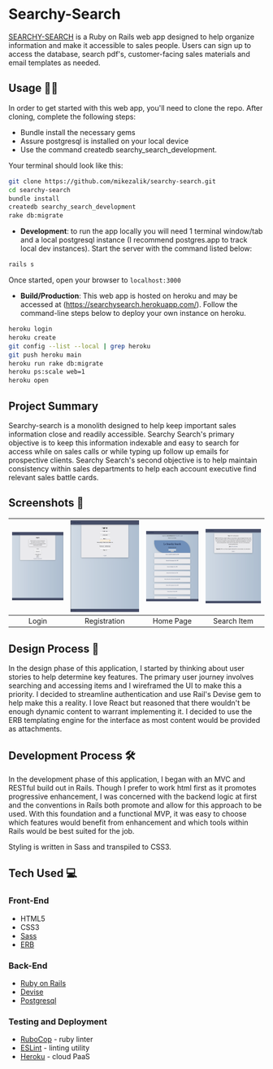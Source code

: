 # Searchy-Search

[SEARCHY-SEARCH](https://searchysearch.herokuapp.com/) is a Ruby on Rails web app designed to help organize information and make it accessible to sales people. Users can sign up to access the database, search pdf's, customer-facing sales materials and email templates as needed.

## Usage 👩‍💻

In order to get started with this web app, you'll need to clone the repo. After cloning, complete the following steps:

- Bundle install the necessary gems
- Assure postgresql is installed on your local device
- Use the command createdb searchy_search_development.

Your terminal should look like this:

```bash
git clone https://github.com/mikezalik/searchy-search.git
cd searchy-search
bundle install
createdb searchy_search_development
rake db:migrate
```

- **Development**: to run the app locally you will need 1 terminal window/tab and a local postgresql instance (I recommend postgres.app to track local dev instances). Start the server with the command listed below:

```bash
rails s
```

Once started, open your browser to `localhost:3000`

- **Build/Production**: This web app is hosted on heroku and may be accessed at (https://searchysearch.herokuapp.com/). Follow the command-line steps below to deploy your own instance on heroku.

```bash
heroku login
heroku create
git config --list --local | grep heroku
git push heroku main
heroku run rake db:migrate
heroku ps:scale web=1
heroku open
```

## Project Summary

Searchy-search is a monolith designed to help keep important sales information close and readily accessible. Searchy Search's primary objective is to keep this information indexable and easy to search for access while on sales calls or while typing up follow up emails for prospective clients. Searchy Search's second objective is to help maintain consistency within sales departments to help each account executive find relevant sales battle cards.

## Screenshots 📸

| <img alt="Login Screenshot" src="public/design/login.png" width="350"> | <img alt="Registration Screenshot" src="public/design/registration.png" width="350"> | <img alt="Main Page Screenshot" src="public/design/home.png" width="350"> | <img alt="Search Item Screenshot" src="public/design/searchitem.png" width="350"> |
| :--------------------------------------------------------------------: | :----------------------------------------------------------------------------------: | :-----------------------------------------------------------------------: | :-------------------------------------------------------------------------------: |
|                                 Login                                  |                                     Registration                                     |                                 Home Page                                 |                                    Search Item                                    |

## Design Process 📐

In the design phase of this application, I started by thinking about user stories to help determine key features. The primary user journey involves searching and accessing items and I wireframed the UI to make this a priority. I decided to streamline authentication and use Rail's Devise gem to help make this a reality. I love React but reasoned that there wouldn't be enough dynamic content to warrant implementing it. I decided to use the ERB templating engine for the interface as most content would be provided as attachments.

## Development Process 🛠

In the development phase of this application, I began with an MVC and RESTful build out in Rails. Though I prefer to work html first as it promotes progressive enhancement, I was concerned with the backend logic at first and the conventions in Rails both promote and allow for this approach to be used. With this foundation and a functional MVP, it was easy to choose which features would benefit from enhancement and which tools within Rails would be best suited for the job.

Styling is written in Sass and transpiled to CSS3.

## Tech Used 💻

### Front-End

- HTML5
- CSS3
- [Sass](http://sass-lang.com/)
- [ERB](https://ruby-doc.org/stdlib-2.7.2/libdoc/erb/rdoc/ERB.html)

### Back-End

- [Ruby on Rails](https://rubyonrails.org/)
- [Devise](https://github.com/heartcombo/devise)
- [Postgresql](https://www.postgresql.org/)

### Testing and Deployment

- [RuboCop](https://rubocop.org/) - ruby linter
- [ESLint](http://eslint.org/) - linting utility
- [Heroku](https://www.heroku.com/) - cloud PaaS
